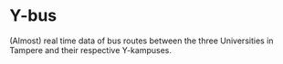 # Y-bus

(Almost) real time data of bus routes between the three Universities in Tampere
and their respective Y-kampuses.
